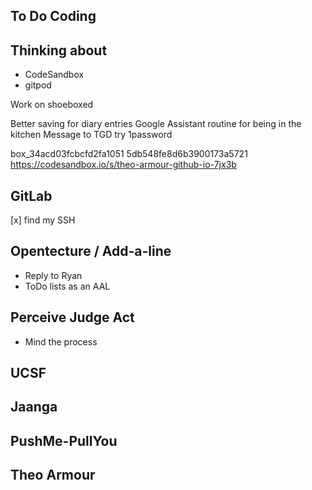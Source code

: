 ## To Do Coding

## Thinking about

* CodeSandbox
* gitpod

Work on shoeboxed

Better saving for diary entries
Google Assistant routine for being in the kitchen
Message to TGD
try 1password


box_34acd03fcbcfd2fa1051
5db548fe8d6b3900173a5721
https://codesandbox.io/s/theo-armour-github-io-7jx3b



## GitLab

[x] find my SSH


## Opentecture / Add-a-line

* Reply to Ryan
* ToDo lists as an AAL


## Perceive Judge Act

* Mind the process



## UCSF

## Jaanga

## PushMe-PullYou

## Theo Armour




